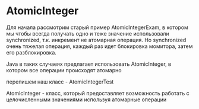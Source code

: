 # AtomicInteger

Для начала рассмотрим старый пример  AtomicIntegerExam, в котором мы чтобы всегда получать одно и теже значение использовали synchronized, т.к. инкремент не атомарная операция.
Но synchronized очень тяжелая операция, каждый раз идет блокировка момитора, затем его разблокировка.

Java в таких случаеях предлагает использовать AtomicInteger, в котором все операции происходят атомарно

перепишем наш класс - AtomicIntegerTest

AtomicInteger - класс, который предоставляет возможность работать с целочисленными значениями используя атомарные операции




